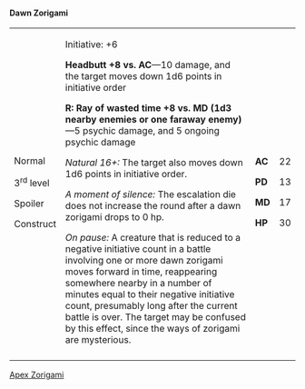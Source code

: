 #### Dawn Zorigami

<table>
<colgroup>
<col style="width: 16%" />
<col style="width: 72%" />
<col style="width: 5%" />
<col style="width: 5%" />
</colgroup>
<tbody>
<tr class="odd">
<td><p>Normal</p>
<p>3<sup>rd</sup> level</p>
<p>Spoiler</p>
<p>Construct</p></td>
<td><p>Initiative: +6</p>
<p><strong>Headbutt +8 vs. AC</strong>—10 damage, and the target moves
down 1d6 points in initiative order</p>
<p><strong>R: Ray of wasted time +8 vs. MD (1d3 nearby enemies or one
faraway enemy)</strong>—5 psychic damage, and 5 ongoing psychic
damage</p>
<p><em>Natural 16+:</em> The target also moves down 1d6 points in
initiative order.</p>
<p><em>A moment of silence:</em> The escalation die does not increase
the round after a dawn zorigami drops to 0 hp.</p>
<p><em>On pause:</em> A creature that is reduced to a negative
initiative count in a battle involving one or more dawn zorigami moves
forward in time, reappearing somewhere nearby in a number of minutes
equal to their negative initiative count, presumably long after the
current battle is over. The target may be confused by this effect, since
the ways of zorigami are mysterious.</p></td>
<td><p><strong>AC</strong></p>
<p><strong>PD</strong></p>
<p><strong>MD</strong></p>
<p><strong>HP</strong></p></td>
<td><p>22</p>
<p>13</p>
<p>17</p>
<p>30</p></td>
</tr>
<tr class="even">
<td></td>
<td></td>
<td></td>
<td></td>
</tr>
</tbody>
</table>

[Apex Zorigami](Apex%20Zorigami.md)
